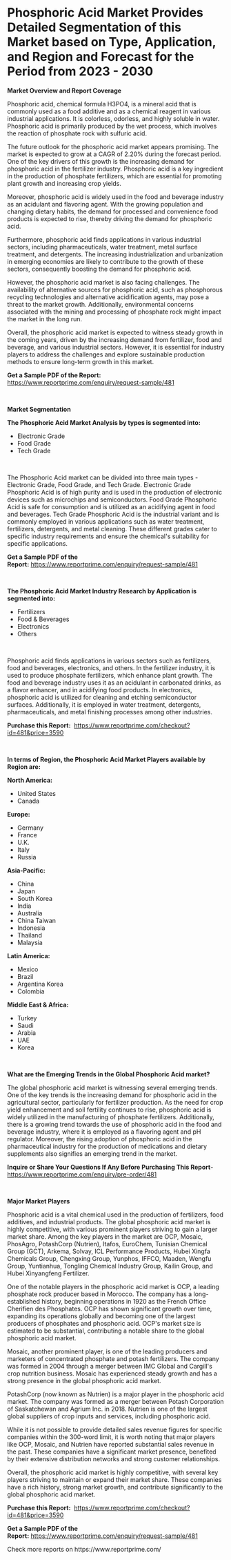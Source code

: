 <p><h1>Phosphoric Acid Market Provides Detailed Segmentation of this Market based on Type, Application, and Region and Forecast for the Period from 2023 - 2030</h1></p><p><strong>Market Overview and Report Coverage</strong></p>
<p><p>Phosphoric acid, chemical formula H3PO4, is a mineral acid that is commonly used as a food additive and as a chemical reagent in various industrial applications. It is colorless, odorless, and highly soluble in water. Phosphoric acid is primarily produced by the wet process, which involves the reaction of phosphate rock with sulfuric acid.</p><p>The future outlook for the phosphoric acid market appears promising. The market is expected to grow at a CAGR of 2.20% during the forecast period. One of the key drivers of this growth is the increasing demand for phosphoric acid in the fertilizer industry. Phosphoric acid is a key ingredient in the production of phosphate fertilizers, which are essential for promoting plant growth and increasing crop yields.</p><p>Moreover, phosphoric acid is widely used in the food and beverage industry as an acidulant and flavoring agent. With the growing population and changing dietary habits, the demand for processed and convenience food products is expected to rise, thereby driving the demand for phosphoric acid.</p><p>Furthermore, phosphoric acid finds applications in various industrial sectors, including pharmaceuticals, water treatment, metal surface treatment, and detergents. The increasing industrialization and urbanization in emerging economies are likely to contribute to the growth of these sectors, consequently boosting the demand for phosphoric acid.</p><p>However, the phosphoric acid market is also facing challenges. The availability of alternative sources for phosphoric acid, such as phosphorous recycling technologies and alternative acidification agents, may pose a threat to the market growth. Additionally, environmental concerns associated with the mining and processing of phosphate rock might impact the market in the long run.</p><p>Overall, the phosphoric acid market is expected to witness steady growth in the coming years, driven by the increasing demand from fertilizer, food and beverage, and various industrial sectors. However, it is essential for industry players to address the challenges and explore sustainable production methods to ensure long-term growth in this market.</p></p>
<p><strong>Get a Sample PDF of the Report:</strong> <a href="https://www.reportprime.com/enquiry/request-sample/481">https://www.reportprime.com/enquiry/request-sample/481</a></p>
<p>&nbsp;</p>
<p><strong>Market Segmentation</strong></p>
<p><strong>The Phosphoric Acid Market Analysis by types is segmented into:</strong></p>
<p><ul><li>Electronic Grade</li><li>Food Grade</li><li>Tech Grade</li></ul></p>
<p>&nbsp;</p>
<p><p>The Phosphoric Acid market can be divided into three main types - Electronic Grade, Food Grade, and Tech Grade. Electronic Grade Phosphoric Acid is of high purity and is used in the production of electronic devices such as microchips and semiconductors. Food Grade Phosphoric Acid is safe for consumption and is utilized as an acidifying agent in food and beverages. Tech Grade Phosphoric Acid is the industrial variant and is commonly employed in various applications such as water treatment, fertilizers, detergents, and metal cleaning. These different grades cater to specific industry requirements and ensure the chemical's suitability for specific applications.</p></p>
<p><strong>Get a Sample PDF of the Report:</strong>&nbsp;<a href="https://www.reportprime.com/enquiry/request-sample/481">https://www.reportprime.com/enquiry/request-sample/481</a></p>
<p>&nbsp;</p>
<p><strong>The Phosphoric Acid Market Industry Research by Application is segmented into:</strong></p>
<p><ul><li>Fertilizers</li><li>Food & Beverages</li><li>Electronics</li><li>Others</li></ul></p>
<p>&nbsp;</p>
<p><p>Phosphoric acid finds applications in various sectors such as fertilizers, food and beverages, electronics, and others. In the fertilizer industry, it is used to produce phosphate fertilizers, which enhance plant growth. The food and beverage industry uses it as an acidulant in carbonated drinks, as a flavor enhancer, and in acidifying food products. In electronics, phosphoric acid is utilized for cleaning and etching semiconductor surfaces. Additionally, it is employed in water treatment, detergents, pharmaceuticals, and metal finishing processes among other industries.</p></p>
<p><strong>Purchase this Report:</strong>&nbsp; <a href="https://www.reportprime.com/checkout?id=481&price=3590">https://www.reportprime.com/checkout?id=481&price=3590</a></p>
<p>&nbsp;</p>
<p><strong>In terms of Region, the Phosphoric Acid Market Players available by Region are:</strong></p>
<p>
    <p> <strong> North America: </strong>
        <ul>
            <li>United States</li>
            <li>Canada</li>
        </ul>
        </p> 
    <p> <strong> Europe: </strong>
        <ul>
            <li>Germany</li>
            <li>France</li>
            <li>U.K.</li>
            <li>Italy</li>
            <li>Russia</li>
        </ul>
        </p> 
    <p> <strong> Asia-Pacific: </strong>
        <ul>
            <li>China</li>
            <li>Japan</li>
            <li>South Korea</li>
            <li>India</li>
            <li>Australia</li>
            <li>China Taiwan</li>
            <li>Indonesia</li>
            <li>Thailand</li>
            <li>Malaysia</li>
        </ul>
        </p> 
    <p> <strong> Latin America: </strong>
        <ul>
            <li>Mexico</li>
            <li>Brazil</li>
            <li>Argentina Korea</li>
            <li>Colombia</li>
        </ul>
        </p> 
    <p> <strong> Middle East & Africa: </strong>
        <ul>
            <li>Turkey</li>
            <li>Saudi</li>
            <li>Arabia</li>
            <li>UAE</li>
            <li>Korea</li>
        </ul>
    </p>
    </p>
<p>&nbsp;</p>
<p><strong>What are the Emerging Trends in the Global Phosphoric Acid market?</strong></p>
<p><p>The global phosphoric acid market is witnessing several emerging trends. One of the key trends is the increasing demand for phosphoric acid in the agricultural sector, particularly for fertilizer production. As the need for crop yield enhancement and soil fertility continues to rise, phosphoric acid is widely utilized in the manufacturing of phosphate fertilizers. Additionally, there is a growing trend towards the use of phosphoric acid in the food and beverage industry, where it is employed as a flavoring agent and pH regulator. Moreover, the rising adoption of phosphoric acid in the pharmaceutical industry for the production of medications and dietary supplements also signifies an emerging trend in the market.</p></p>
<p><strong>Inquire or Share Your Questions If Any Before Purchasing This Report</strong>- <a href="https://www.reportprime.com/enquiry/pre-order/481">https://www.reportprime.com/enquiry/pre-order/481</a></p>
<p>&nbsp;</p>
<p><strong>Major Market Players</strong></p>
<p><p>Phosphoric acid is a vital chemical used in the production of fertilizers, food additives, and industrial products. The global phosphoric acid market is highly competitive, with various prominent players striving to gain a larger market share. Among the key players in the market are OCP, Mosaic, PhosAgro, PotashCorp (Nutrien), Itafos, EuroChem, Tunisian Chemical Group (GCT), Arkema, Solvay, ICL Performance Products, Hubei Xingfa Chemicals Group, Chengxing Group, Yunphos, IFFCO, Maaden, Wengfu Group, Yuntianhua, Tongling Chemical Industry Group, Kailin Group, and Hubei Xinyangfeng Fertilizer.</p><p>One of the notable players in the phosphoric acid market is OCP, a leading phosphate rock producer based in Morocco. The company has a long-established history, beginning operations in 1920 as the French Office Cherifien des Phosphates. OCP has shown significant growth over time, expanding its operations globally and becoming one of the largest producers of phosphates and phosphoric acid. OCP's market size is estimated to be substantial, contributing a notable share to the global phosphoric acid market.</p><p>Mosaic, another prominent player, is one of the leading producers and marketers of concentrated phosphate and potash fertilizers. The company was formed in 2004 through a merger between IMC Global and Cargill's crop nutrition business. Mosaic has experienced steady growth and has a strong presence in the global phosphoric acid market.</p><p>PotashCorp (now known as Nutrien) is a major player in the phosphoric acid market. The company was formed as a merger between Potash Corporation of Saskatchewan and Agrium Inc. in 2018. Nutrien is one of the largest global suppliers of crop inputs and services, including phosphoric acid.</p><p>While it is not possible to provide detailed sales revenue figures for specific companies within the 300-word limit, it is worth noting that major players like OCP, Mosaic, and Nutrien have reported substantial sales revenue in the past. These companies have a significant market presence, benefited by their extensive distribution networks and strong customer relationships.</p><p>Overall, the phosphoric acid market is highly competitive, with several key players striving to maintain or expand their market share. These companies have a rich history, strong market growth, and contribute significantly to the global phosphoric acid market.</p></p>
<p><strong>Purchase this Report:</strong>&nbsp;&nbsp;<a href="https://www.reportprime.com/checkout?id=481&price=3590">https://www.reportprime.com/checkout?id=481&price=3590</a></p>
<p></p>
<p><strong>Get a Sample PDF of the Report:</strong>&nbsp;<a href="https://www.reportprime.com/enquiry/request-sample/481">https://www.reportprime.com/enquiry/request-sample/481</a></p>
<p>Check more reports on https://www.reportprime.com/</p>